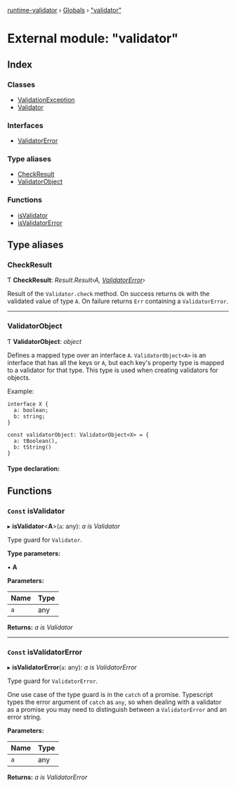 [runtime-validator](../README.md) › [Globals](../globals.md) › ["validator"](_validator_.md)

# External module: "validator"

## Index

### Classes

* [ValidationException](../classes/_validator_.validationexception.md)
* [Validator](../classes/_validator_.validator.md)

### Interfaces

* [ValidatorError](../interfaces/_validator_.validatorerror.md)

### Type aliases

* [CheckResult](_validator_.md#checkresult)
* [ValidatorObject](_validator_.md#validatorobject)

### Functions

* [isValidator](_validator_.md#const-isvalidator)
* [isValidatorError](_validator_.md#const-isvalidatorerror)

## Type aliases

###  CheckResult

Ƭ **CheckResult**: *Result.Result‹A, [ValidatorError](../interfaces/_validator_.validatorerror.md)›*

Result of the `Validator.check` method.
On success returns `Ok` with the validated value of type `A`.
On failure returns `Err` containing a `ValidatorError`.

___

###  ValidatorObject

Ƭ **ValidatorObject**: *object*

Defines a mapped type over an interface `A`. `ValidatorObject<A>` is an
interface that has all the keys or `A`, but each key's property type is
mapped to a validator for that type. This type is used when creating validators
for objects.

Example:
```
interface X {
  a: boolean;
  b: string;
}

const validatorObject: ValidatorObject<X> = {
  a: tBoolean(),
  b: tString()
}
```

#### Type declaration:

## Functions

### `Const` isValidator

▸ **isValidator**<**A**>(`a`: any): *a is Validator<A>*

Type guard for `Validator`.

**Type parameters:**

▪ **A**

**Parameters:**

Name | Type |
------ | ------ |
`a` | any |

**Returns:** *a is Validator<A>*

___

### `Const` isValidatorError

▸ **isValidatorError**(`a`: any): *a is ValidatorError*

Type guard for `ValidatorError`.

One use case of the type guard is in the `catch` of a promise.
Typescript types the error argument of `catch` as
`any`, so when dealing with a validator as a promise you may need to
distinguish between a `ValidatorError` and an error string.

**Parameters:**

Name | Type |
------ | ------ |
`a` | any |

**Returns:** *a is ValidatorError*
